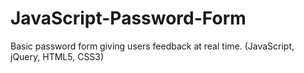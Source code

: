 # JavaScript-Password-Form
Basic password form giving users feedback at real time. (JavaScript, jQuery, HTML5, CSS3) 
